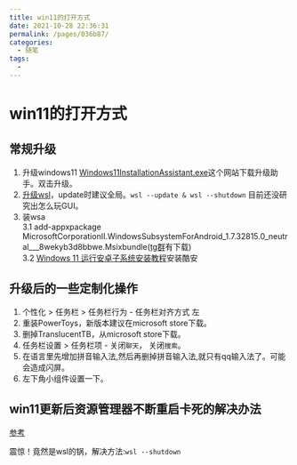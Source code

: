 ```yaml
---
title: win11的打开方式
date: 2021-10-28 22:36:31
permalink: /pages/036b87/
categories:
  - 随笔
tags:
  - 
---
```

# win11的打开方式

## 常规升级

1. 升级windows11 [Windows11InstallationAssistant.exe](https://www.microsoft.com/en-us/software-download/windows11)这个网站下载升级助手。双击升级。
2. [升级wsl](https://zhuanlan.zhihu.com/p/419870972)，update时建议全局。`wsl --update & wsl --shutdown` 目前还没研究出怎么玩GUI。
3. 装wsa  
    3.1 add-appxpackage MicrosoftCorporationII.WindowsSubsystemForAndroid_1.7.32815.0_neutral___8wekyb3d8bbwe.Msixbundle([tg群]( https://t.me/joinchat/NV4xIhmoUTl6UIeB9--IlA)有下载)  
    3.2 [Windows 11 运行安卓子系统安装教程](https://zhuanlan.zhihu.com/p/424959704)安装酷安

## 升级后的一些定制化操作

1. 个性化 > 任务栏 > 任务栏行为 - 任务栏对齐方式 左
2. 重装PowerToys，新版本建议在microsoft store下载。
3. 删掉TranslucentTB，从microsoft store下载。
4. 任务栏设置 > 任务栏项 - 关闭`聊天`， 关闭`搜索`。
5. 在语言里先增加拼音输入法,然后再删掉拼音输入法,就只有qq输入法了。可能会造成闪屏。
6. 左下角小组件设置一下。

## win11更新后资源管理器不断重启卡死的解决办法

[参考](https://www.v2ex.com/t/810392)

震惊！竟然是wsl的锅，解决方法:`wsl --shutdown`
